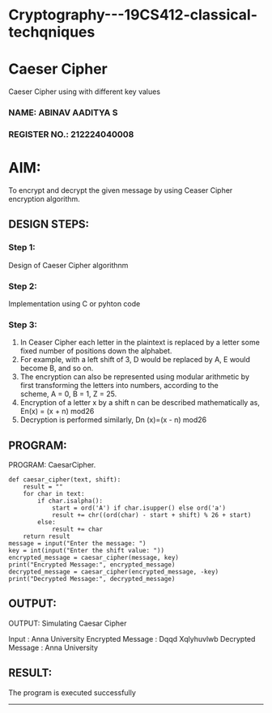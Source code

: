 # Cryptography---19CS412-classical-techqniques
# Caeser Cipher
Caeser Cipher using with different key values

### NAME: ABINAV AADITYA S
### REGISTER NO.: 212224040008

# AIM:

To encrypt and decrypt the given message by using Ceaser Cipher encryption algorithm.


## DESIGN STEPS:

### Step 1:

Design of Caeser Cipher algorithnm 

### Step 2:

Implementation using C or pyhton code

### Step 3:

1.	In Ceaser Cipher each letter in the plaintext is replaced by a letter some fixed number of positions down the alphabet.
2.	For example, with a left shift of 3, D would be replaced by A, E would become B, and so on.
3.	The encryption can also be represented using modular arithmetic by first transforming the letters into numbers, according to the   
    scheme, A = 0, B = 1, Z = 25.
4.	Encryption of a letter x by a shift n can be described mathematically as,
                       En(x) = (x + n) mod26
5.	Decryption is performed similarly,
                       Dn (x)=(x - n) mod26


## PROGRAM:
PROGRAM:
CaesarCipher.
```
def caesar_cipher(text, shift):
    result = ""
    for char in text:
        if char.isalpha():  
            start = ord('A') if char.isupper() else ord('a')
            result += chr((ord(char) - start + shift) % 26 + start)
        else:
            result += char 
    return result
message = input("Enter the message: ")
key = int(input("Enter the shift value: "))
encrypted_message = caesar_cipher(message, key)
print("Encrypted Message:", encrypted_message)
decrypted_message = caesar_cipher(encrypted_message, -key)
print("Decrypted Message:", decrypted_message)
```

## OUTPUT:
OUTPUT:
Simulating Caesar Cipher


Input : Anna University
Encrypted Message : Dqqd Xqlyhuvlwb Decrypted Message : Anna University

## RESULT:
The program is executed successfully

---------------------------------
